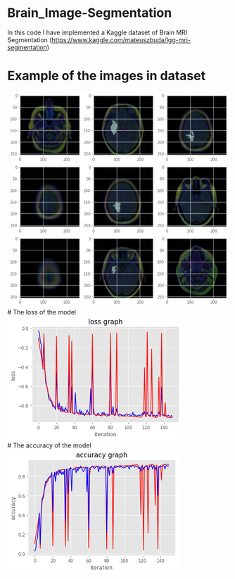 # Brain_Image-Segmentation
In this code I have implemented a Kaggle dataset of Brain MRI Segmentation (https://www.kaggle.com/mateuszbuda/lgg-mri-segmentation)
<br>
# Example of the images in dataset
<img src="./Images/Segmentation.png" alt="Segmentation image"/>
<br>
# The loss of the model
<img src="./Images/Loss.png" alt="Loss image"/>
<br>
# The accuracy of the model
<img src="./Images/accuracy.png" alt="Loss image"/>
